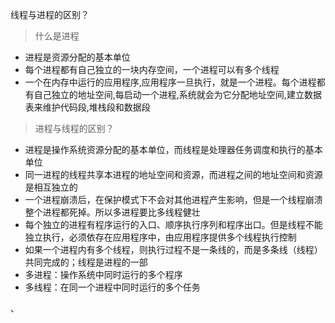 线程与进程的区别？


> 什么是进程
* 进程是资源分配的基本单位
* 每个进程都有自己独立的一块内存空间，一个进程可以有多个线程
* 一个在内存中运行的应用程序,应用程序一旦执行，就是一个进程。每个进程都有自己独立的地址空间,每启动一个进程,系统就会为它分配地址空间,建立数据表来维护代码段,堆栈段和数据段

> 进程与线程的区别？
* 进程是操作系统资源分配的基本单位，而线程是处理器任务调度和执行的基本单位
* 同一进程的线程共享本进程的地址空间和资源，而进程之间的地址空间和资源是相互独立的
* 一个进程崩溃后，在保护模式下不会对其他进程产生影响，但是一个线程崩溃整个进程都死掉。所以多进程要比多线程健壮
* 每个独立的进程有程序运行的入口、顺序执行序列和程序出口。但是线程不能独立执行，必须依存在应用程序中，由应用程序提供多个线程执行控制
* 如果一个进程内有多个线程，则执行过程不是一条线的，而是多条线（线程）共同完成的；线程是进程的一部
* 多进程：操作系统中同时运行的多个程序
* 多线程：在同一个进程中同时运行的多个任务

、

